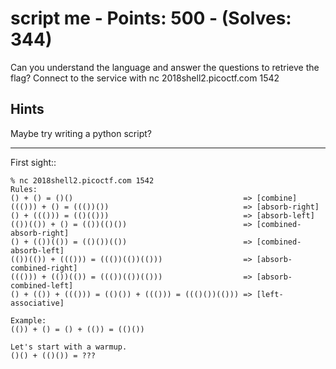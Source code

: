 # script me - Points: 500 - (Solves: 344)

Can you understand the language and answer the questions to retrieve the flag?
Connect to the service with nc 2018shell2.picoctf.com 1542

## Hints

Maybe try writing a python script?

----

First sight::

    % nc 2018shell2.picoctf.com 1542
    Rules:
    () + () = ()()                                      => [combine]
    ((())) + () = ((())())                              => [absorb-right]
    () + ((())) = (()(()))                              => [absorb-left]
    (())(()) + () = (())(()())                          => [combined-absorb-right]
    () + (())(()) = (()())(())                          => [combined-absorb-left]
    (())(()) + ((())) = ((())(())(()))                  => [absorb-combined-right]
    ((())) + (())(()) = ((())(())(()))                  => [absorb-combined-left]
    () + (()) + ((())) = (()()) + ((())) = ((()())(())) => [left-associative]

    Example:
    (()) + () = () + (()) = (()())

    Let's start with a warmup.
    ()() + (()()) = ???


